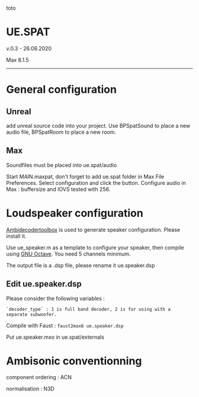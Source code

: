 toto
# UE.SPAT
v.0.3 - 26.08.2020

Max 8.1.5
______________________

# General configuration

## Unreal
add unreal source code into your project. Use BPSpatSound to place a new audio file, BPSpatRoom to place a new room.

## Max
Soundfiles must be placed into ue.spat/audio

Start MAIN.maxpat, don't forget to add ue.spat folder in Max File Preferences.
Select configuration and click the button.
Configure audio in Max : buffersize and IOVS tested with 256.

# Loudspeaker configuration
[Ambidecodertoolbox](https://bitbucket.org/ambidecodertoolbox/adt/src/master/) is used to generate speaker configuration. Please install it.

Use ue_speaker.m as a template to configure your speaker, then compile using [GNU Octave](https://www.gnu.org/software/octave/). You need 5 channels minimum.

The output file is a .dsp file, please rename it ue.speaker.dsp
## Edit ue.speaker.dsp 
Please consider the following variables : 

	`decoder_type` : 1 is full band decoder, 2 is for using with a separate subwoofer.

Compile with Faust : `faust2max6 ue.speaker.dsp`

Put ue.speaker.mxo in ue.spat/externals

# Ambisonic conventionning

component ordering : ACN

normalisation : N3D


